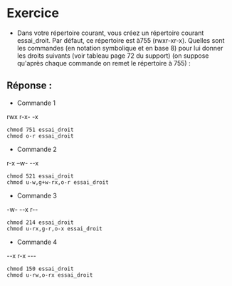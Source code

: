 # Exercice

- Dans votre répertoire courant, vous créez un répertoire courant essai_droit. Par défaut, ce répertoire est à755 (rwxr-xr-x). Quelles sont les commandes (en notation symbolique et en base 8) pour lui donner les droits suivants (voir tableau page 72 du support) (on suppose qu'après chaque commande on remet le répertoire à 755) :

## Réponse :

- Commande 1

rwx r-x- -x

```
chmod 751 essai_droit
chmod o-r essai_droit
```

- Commande 2

r-x –w- --x

```
chmod 521 essai_droit
chmod u-w,g+w-rx,o-r essai_droit
```

- Commande 3

-w- --x r--

```
chmod 214 essai_droit
chmod u-rx,g-r,o-x essai_droit
```

- Commande 4

--x r-x ---

```
chmod 150 essai_droit
chmod u-rw,o-rx essai_droit
```
